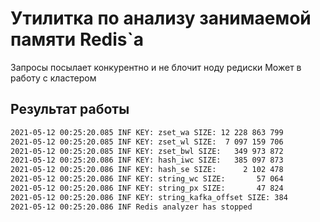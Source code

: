 # Утилитка по анализу занимаемой памяти Redis`а
Запросы посылает конкурентно и не блочит ноду редиски
Может в работу с кластером

## Результат работы
```sh
2021-05-12 00:25:20.085 INF KEY: zset_wa SIZE: 12 228 863 799
2021-05-12 00:25:20.085 INF KEY: zset_wl SIZE:  7 097 159 706
2021-05-12 00:25:20.085 INF KEY: zset_bwl SIZE:   349 973 872
2021-05-12 00:25:20.086 INF KEY: hash_iwc SIZE:   385 097 873
2021-05-12 00:25:20.086 INF KEY: hash_se SIZE:      2 102 478
2021-05-12 00:25:20.086 INF KEY: string_wc SIZE:       57 064
2021-05-12 00:25:20.086 INF KEY: string_px SIZE:       47 824
2021-05-12 00:25:20.086 INF KEY: string_kafka_offset SIZE: 384
2021-05-12 00:25:20.086 INF Redis analyzer has stopped
```
